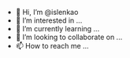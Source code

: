 - 👋 Hi, I’m @islenkao
- 👀 I’m interested in ...
- 🌱 I’m currently learning ...
- 💞️ I’m looking to collaborate on ...
- 📫 How to reach me ...

<!---
islenkao/islenkao is a ✨ special ✨ repository because its `README.md` (this file) appears on your GitHub profile.
You can click the Preview link to take a look at your changes.
--->
